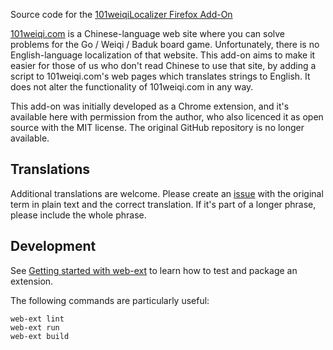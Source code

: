 Source code for the [101weiqiLocalizer Firefox Add-On](https://addons.mozilla.org/en-CA/firefox/addon/101weiqilocalizer/)

[101weiqi.com](https://www.101weiqi.com/) is a Chinese-language web site where you can solve problems for the Go / Weiqi / Baduk board game. Unfortunately, there is no English-language localization of that website. This add-on aims to make it easier for those of us who don't read Chinese to use that site, by adding a script to 101weiqi.com's web pages which translates strings to English. It does not alter the functionality of 101weiqi.com in any way.

This add-on was initially developed as a Chrome extension, and it's available here with permission from the author, who also licenced it as open source with the MIT license. The original GitHub repository is no longer available.

## Translations

Additional translations are welcome. Please create an [issue](https://github.com/bani/101weiqiLocalizer/issues) with the original term in plain text and the correct translation. If it's part of a longer phrase, please include the whole phrase.

## Development

See [Getting started with web-ext](https://extensionworkshop.com/documentation/develop/getting-started-with-web-ext/) to learn how to test and package an extension.

The following commands are particularly useful:
```
web-ext lint
web-ext run
web-ext build
```
